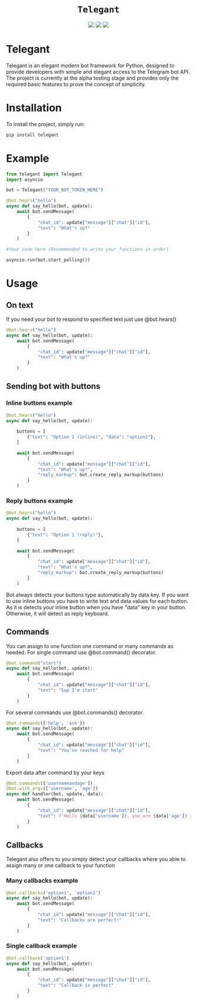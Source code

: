 
<h1 align="center">
    <code>Telegant</code>
</h1>
<p align="center">
    <a href="https://t.me/telegant_group"><img src="https://img.shields.io/badge/Telegram-Group-blue.svg?logo=telegram"></a>
    <a href="https://t.me/telegant_official"><img src="https://img.shields.io/badge/Telegram-Channel-blue.svg?logo=telegram"></a> 
    <a href="https://pypistats.org/packages/telegant"><img src="https://img.shields.io/pypi/dm/telegant.svg)"></a>
</p>



# Telegant 
Telegant is an elegant modern bot framework for Python, designed to provide developers with simple and elegant access to the Telegram bot API.
The project is currently at the alpha testing stage and provides only the required basic features to prove the concept of simplicity.

# Installation 
To install the project, simply run:

```python 
pip install telegant
```

# Example 

```python
from telegant import Telegant
import asyncio

bot = Telegant("YOUR_BOT_TOKEN_HERE")

@bot.hears("hello")
async def say_hello(bot, update): 
    await bot.sendMessage(
        {
            "chat_id": update["message"]["chat"]["id"],
            "text": "What's up?"
        }
    )

#Your code here (Recommended to write your functions in order)

asyncio.run(bot.start_polling())
```

# Usage 

## On text 

If you need your bot to respond to specified text just use @bot.hears()

```python 
@bot.hears("hello")
async def say_hello(bot, update): 
    await bot.sendMessage(
        {
            "chat_id": update["message"]["chat"]["id"],
            "text": "What's up?"
        }
    )
```

## Sending bot with buttons

### Inline buttons example
```python 
@bot.hears("hello")
async def say_hello(bot, update): 
 
    buttons = [
        {"text": "Option 1 (inline)", "data": "option1"},  
    ]

    await bot.sendMessage(
        {
            "chat_id": update["message"]["chat"]["id"],
            "text": "What's up?",
            "reply_markup": bot.create_reply_markup(buttons)
        }
    )
```

### Reply buttons example

```python 
@bot.hears("hello")
async def say_hello(bot, update): 
 
    buttons = [
        {"text": "Option 1 (reply)"},  
    ]

    await bot.sendMessage(
        {
            "chat_id": update["message"]["chat"]["id"],
            "text": "What's up?",
            "reply_markup": bot.create_reply_markup(buttons)
        }
    )
```

Bot always detects your buttons type automatically by data key. 
If you want to use inline buttons you have to write text and data values for each button.
As it is detects your inline button when you have "data" key in your button.
Otherwise, it will detect as reply keyboard.

## Commands

You can assign to one function one command or many commands as needed.
For single command use @bot.command() decorator.

```python 
@bot.command("start")
async def say_hello(bot, update):  
    await bot.sendMessage(
        {
            "chat_id": update["message"]["chat"]["id"],
            "text": "Sup I'm start"
        }
    )
```
For several commands use @bot.commands() decorator.

```python 
@bot.commands(['help', 'ask'])
async def say_hello(bot, update):  
    await bot.sendMessage(
        {
            "chat_id": update["message"]["chat"]["id"],
            "text": "You've reached for help"
        }
    )
```

Export data after command by your keys

```python 
@bot.commands(['usernameandage'])
@bot.with_args(['username', 'age'])
async def handler(bot, update, data): 
    await bot.sendMessage(
        {
            "chat_id": update["message"]["chat"]["id"],
            "text": f"Hello {data['username']}, you are {data['age']} years old."
        }
    )
```

## Callbacks
Telegant also offers to you simply detect your callbacks where you able to assign many or one callback to your function

### Many callbacks example 

```python 
@bot.callbacks('option1', 'option2')
async def say_hello(bot, update):  
    await bot.sendMessage(
        {
            "chat_id": update["message"]["chat"]["id"],
            "text": "Callbacks are perfect!"
        }
    )
```

### Single callback example

```python 
@bot.callback('option1')
async def say_hello(bot, update):  
    await bot.sendMessage(
        {
            "chat_id": update["message"]["chat"]["id"],
            "text": "Callback is perfect"
        }
    )
```
